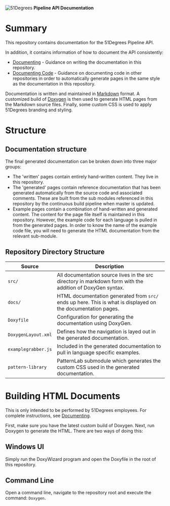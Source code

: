![51Degrees](https://51degrees.com/DesktopModules/FiftyOne/Distributor/Logo.ashx?utm_source=github&utm_medium=repository&utm_content=readme_main "Data rewards the curious") **Pipeline API Documentation**

# Summary

This repository contains documentation for the 51Degrees Pipeline API.

In addition, it contains information of how to document the API consistently:

- [Documenting](Documenting.md) - Guidance on writing the documentation in this repository.
- [Documenting Code](Documenting%20Code.md) - Guidance on documenting code in other repositories in order to automatically generate pages in the same style as the documentation in this repository.

Documentation is written and maintained in [Markdown](https://en.wikipedia.org/wiki/Markdown) format. A customized build of [Doxygen](http://www.doxygen.nl/) is then used to generate HTML pages from the Markdown source files. Finally, some custom CSS is used to apply 51Degrees branding and styling.

# Structure

## Documentation structure

The final generated documentation can be broken down into three major groups:

 - The 'written' pages contain entirely hand-written content. They live in this repository.
 - The 'generated' pages contain reference documentation that has been generated automatically from the source code and associated comments. These are built from the sub modules referenced in this repository by the continuous build pipeline when master is updated.
 - Example pages contain a combination of hand-written and generated content. The content for the page file itself is maintained in this repository. However, the example code for each language is pulled in from the generated pages. In order to know the name of the example code file, you will need to generate the HTML documentation from the relevant sub-module.

## Repository Directory Structure

| Source  | Description |
| ------- | ----------- |
| `src/`  | All documentation source lives in the src directory in markdown form with the addition of DoxyGen syntax. |
| `docs/` | HTML documentation generated from `src/` ends up here. This is what is displayed on the documentation pages. |
| `Doxyfile` | Configuration for generating the documentation using DoxyGen. |
| `DoxygenLayout.xml` | Defines how the navigation is layed out in the generated documentation. |
| `examplegrabber.js` | Included in the generated documentation to pull in language specific examples. |
| `pattern-library` | PatternLab submodule which generates the custom CSS used in the generated documentation. |


# Building HTML Documents

This is only intended to be performed by 51Degrees employees.
For complete instructions, see [Documenting](Documenting.md).

First, make sure you have the latest custom build of Doxygen.
Next, run Doxygen to generate the HTML. There are two ways of doing this:

## Windows UI

Simply run the DoxyWizard program and open the Doxyfile in the root of this repository. 

## Command Line

Open a command line, navigate to the repository root and execute the command: `Doxygen`.


